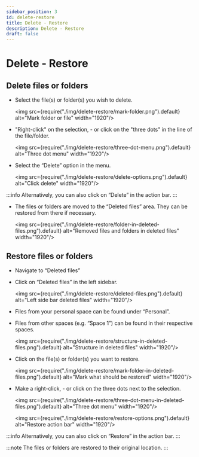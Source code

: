 ```yaml
---
sidebar_position: 3
id: delete-restore
title: Delete - Restore
description: Delete - Restore
draft: false
---
```


# Delete - Restore

## Delete files or folders

- Select the file(s) or folder(s) you wish to delete.

  <img src={require("./img/delete-restore/mark-folder.png").default} alt="Mark folder or file" width="1920"/>

- "Right-click" on the selection, - or click on the "three dots" in the line of the file/folder.

  <img src={require("./img/delete-restore/three-dot-menu.png").default} alt="Three dot menu" width="1920"/>

- Select the “Delete” option in the menu.

  <img src={require("./img/delete-restore/delete-options.png").default} alt="Click delete" width="1920"/>

:::info
Alternatively, you can also click on “Delete” in the action bar.
:::

- The files or folders are moved to the “Deleted files” area. They can be restored from there if necessary.

  <img src={require("./img/delete-restore/folder-in-deleted-files.png").default} alt="Removed files and folders in deleted files" width="1920"/>

## Restore files or folders

- Navigate to “Deleted files”
- Click on “Deleted files” in the left sidebar.

  <img src={require("./img/delete-restore/deleted-files.png").default} alt="Left side bar deleted files" width="1920"/>

- Files from your personal space can be found under “Personal”.
- Files from other spaces (e.g. “Space 1”) can be found in their respective spaces.

  <img src={require("./img/delete-restore/structure-in-deleted-files.png").default} alt="Structure in deleted files" width="1920"/>

- Click on the file(s) or folder(s) you want to restore.

  <img src={require("./img/delete-restore/mark-folder-in-deleted-files.png").default} alt="Mark what should be restored" width="1920"/>

- Make a right-click, - or click on the three dots next to the selection.

  <img src={require("./img/delete-restore/three-dot-menu-in-deleted-files.png").default} alt="Three dot menu" width="1920"/>

  <img src={require("./img/delete-restore/restore-options.png").default} alt="Restore action bar" width="1920"/>

:::info
Alternatively, you can also click on “Restore” in the action bar.
:::

:::note
The files or folders are restored to their original location.
:::

